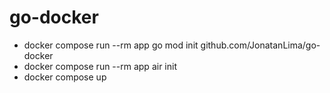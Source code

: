 # go-docker

- docker compose run --rm app go mod init github.com/JonatanLima/go-docker
- docker compose run --rm app air init
- docker compose up

